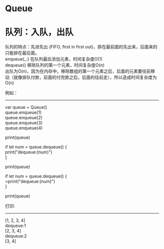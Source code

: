 # Queue
队列：入队，出队  
===

队列的特点：先进先出 (FIFO, first in first out)，排在最前面的先出来，后面来的只能排在最后面。  
enqueue(_:) 在队列最后添加元素，时间复杂度O(1)  
dequeue() 移除队列的第一个元素，时间复杂度O(n)  
出队为O(n)，因为在内存中，移除数组的第一个元素之后，后面的元素要往前移动（就像排队付款，前面的付完款之后，后面的往前走），所以造成时间复杂度为O(n)  

例如：  
___
var queue = Queue<Int>()  
queue.enqueue(1)  
queue.enqueue(2)  
queue.enqueue(3)  
queue.enqueue(4)  

print(queue)  

if let num = queue.dequeue() {  
    print("dequeue:\(num)")  
}  

print(queue)  

if let num = queue.dequeue() {  
    >print("dequeue:\(num)")  
}  

print(queue)  

打印:  
___
[1, 2, 3, 4]  
dequeue:1  
[2, 3, 4]  
dequeue:2  
[3, 4]  

